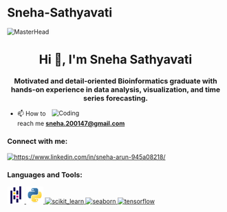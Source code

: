 # Sneha-Sathyavati
![MasterHead](https://www.gyansetu.in/wp-content/uploads/2024/02/FUqHEVVUsAAbZB0-1024x580-1.webp)
<h1 align="center">Hi 👋, I'm Sneha Sathyavati</h1>
<h3 align="center">Motivated and detail-oriented Bioinformatics graduate with hands-on experience in data analysis, visualization, and time series forecasting.</h3>
<img align="right" alt="Coding" width="400" src="https://miro.medium.com/v2/resize:fit:1400/format:webp/1*e4HBnH84BpwLCFr78xvfjg.gif">

- 📫 How to reach me **sneha.200147@gmail.com**

<h3 align="left">Connect with me:</h3>
<p align="left">
<a href="https://linkedin.com/in/https://www.linkedin.com/in/sneha-arun-945a08218/" target="blank"><img align="center" src="https://raw.githubusercontent.com/rahuldkjain/github-profile-readme-generator/master/src/images/icons/Social/linked-in-alt.svg" alt="https://www.linkedin.com/in/sneha-arun-945a08218/" height="30" width="40" /></a>
</p>

<h3 align="left">Languages and Tools:</h3>
<p align="left"> <a href="https://pandas.pydata.org/" target="_blank" rel="noreferrer"> <img src="https://raw.githubusercontent.com/devicons/devicon/2ae2a900d2f041da66e950e4d48052658d850630/icons/pandas/pandas-original.svg" alt="pandas" width="40" height="40"/> </a> <a href="https://www.python.org" target="_blank" rel="noreferrer"> <img src="https://raw.githubusercontent.com/devicons/devicon/master/icons/python/python-original.svg" alt="python" width="40" height="40"/> </a> <a href="https://scikit-learn.org/" target="_blank" rel="noreferrer"> <img src="https://upload.wikimedia.org/wikipedia/commons/0/05/Scikit_learn_logo_small.svg" alt="scikit_learn" width="40" height="40"/> </a> <a href="https://seaborn.pydata.org/" target="_blank" rel="noreferrer"> <img src="https://seaborn.pydata.org/_images/logo-mark-lightbg.svg" alt="seaborn" width="40" height="40"/> </a> <a href="https://www.tensorflow.org" target="_blank" rel="noreferrer"> <img src="https://www.vectorlogo.zone/logos/tensorflow/tensorflow-icon.svg" alt="tensorflow" width="40" height="40"/> </a> </p>
